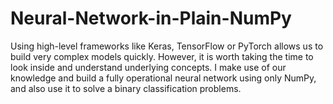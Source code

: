 # Neural-Network-in-Plain-NumPy
Using high-level frameworks like Keras, TensorFlow or PyTorch allows us to build very complex models quickly. However, it is worth taking the time to look inside and understand underlying concepts. I make use of our knowledge and build a fully operational neural network using only NumPy, and also use it to solve a binary classification problems.
